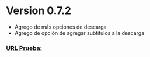 # Version 0.7.2
- Agrego de más opciones de descarga
- Agrego de opción de agregar subtitulos a la descarga


### [URL Prueba:](https://www.youtube.com/watch?v=_27eD49ePQE)